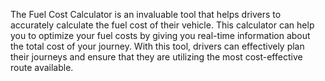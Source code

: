 The Fuel Cost Calculator is an invaluable tool that helps drivers to
accurately calculate the fuel cost of their vehicle. This calculator
can help you to optimize your fuel costs by giving you real-time
information about the total cost of your journey. With this tool,
drivers can effectively plan their journeys and ensure that they are
utilizing the most cost-effective route available.
